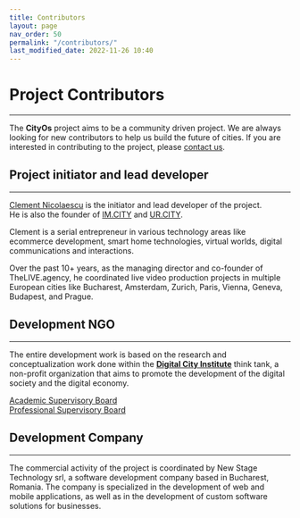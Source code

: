 ```yaml
---
title: Contributors
layout: page
nav_order: 50
permalink: "/contributors/"
last_modified_date: 2022-11-26 10:40
---
```


# Project Contributors

----------------


The **CityOs** project aims to be a community driven project. We are always looking for new contributors to help us build the future of cities. If you are interested in contributing to the project, please [contact us].

## Project initiator and lead developer

----------------

[Clement Nicolaescu] is the initiator and lead developer of the project.    
He is also the founder of [IM.CITY] and [UR.CITY].


Clement is a serial entrepreneur in various technology areas like ecommerce development, smart home technologies, virtual worlds, digital communications and interactions.

Over the past 10+ years, as the managing director and co-founder of TheLIVE.agency, he coordinated live video production projects in multiple European cities like Bucharest, Amsterdam, Zurich, Paris, Vienna, Geneva, Budapest, and Prague.


## Development NGO

----------------

The entire development work is based on the research and conceptualization work done within the **[Digital City Institute]** think tank, a non-profit organization that aims to promote the development of the digital society and the digital economy. 

[Academic Supervisory Board]    
[Professional Supervisory Board]

## Development Company

----------------

The commercial activity of the project is coordinated by New Stage Technology srl, a software development company based in Bucharest, Romania. The company is specialized in the development of web and mobile applications, as well as in the development of custom software solutions for businesses.



[Contact Us]: /pages/contact.html "Contact Us"
[IM.CITY]: https://im.city "IM.CITY"
[UR.CITY]: https://ur.city "UR.CITY"
[Clement Nicolaescu]: https://www.linkedin.com/in/clementnicolaescu/
[Digital City Institute]: https://digital.city.institute "Digital City Institute"

[Academic Supervisory Board]: https://digital.city.institute/academic-supervisory-board "Academic Supervisory Board"    
[Professional Supervisory Board]: https://digital.city.institute/professional-supervisory-board "Professional Supervisory Board"